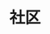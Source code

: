 ---
home: true
title: 社区
article: false
icon: blog
collapsible: true
link: false
index: true
order: 2
sidebar: false
layout: BlogHome
heroText: 嘉美开发社区
tagline: 带你成为全栈开发者
heroImage: /images/logo.png
heroFullScreen: true
# bgImage: /images/logo.png
projects:
  - name: 项目名称，必填
    link: 项目链接，必填，填入外部链接或绝对路径。
    desc: 项目描述，选填
    icon: share
  - name: 项目名称，必填
    link: 项目链接，必填，填入外部链接或绝对路径。
    desc: 项目描述，选填
    icon: share
  - name: 项目名称，必填
    link: 项目链接，必填，填入外部链接或绝对路径。
    desc: 项目描述，选填
    icon: share
  - name: 项目名称，必填
    link: 项目链接，必填，填入外部链接或绝对路径。
    desc: 项目描述，选填
    icon: share
  - name: 项目名称，必填
    link: 项目链接，必填，填入外部链接或绝对路径。
    desc: 项目描述，选填
    icon: share
  - name: 项目名称，必填
    link: 项目链接，必填，填入外部链接或绝对路径。
    desc: 项目描述，选填
    icon: share
category:
  - HTML
  - Web
tag:
  - HTML
  - Web
footer: <a href="https://beian.miit.gov.cn/">备案号：	鲁ICP备2022010166号-1</a>
copyright: <a href="https://jiameikj.com">嘉美开发社区 &nbsp;&nbsp; CopyRight@2023 &nbsp;&nbsp; Version:1.2.4</a>
---